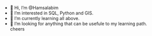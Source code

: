 - 👋 Hi, I’m @Hamsalabim
- 👀 I’m interested in  SQL, Python and GIS.
- 🌱 I’m currently learning all above.
- 💞️ I’m looking for anything that can be usefule to my learning path.
cheers

<!---
Hamsalabim/Hamsalabim is a ✨ special ✨ repository because its `README.md` (this file) appears on your GitHub profile.
You can click the Preview link to take a look at your changes.
--->
